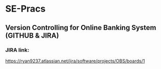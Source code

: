 # SE-Pracs
Version Controlling for Online Banking System (GITHUB &amp; JIRA)
---
### JIRA link:
https://ryan9237.atlassian.net/jira/software/projects/OBS/boards/1
